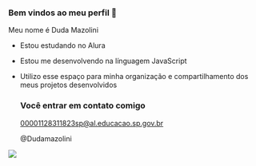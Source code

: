 ### Bem vindos ao meu perfil 🖤

Meu nome é Duda Mazolini

- Estou estudando no Alura
- Estou me desenvolvendo na línguagem JavaScript
- Utilizo esse espaço para minha organização e compartilhamento dos meus projetos desenvolvidos

  ### Você entrar em contato comigo

  00001128311823sp@al.educacao.sp.gov.br

  @Dudamazolini


![](https://media.tenor.com/4Wx81T1x7d0AAAAj/banana-cat-run.gif)
